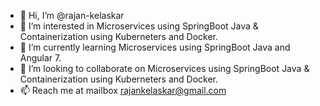 - 👋 Hi, I’m @rajan-kelaskar
- 👀 I’m interested in Microservices using SpringBoot Java & Containerization using Kuberneters and Docker.
- 🌱 I’m currently learning  Microservices using SpringBoot Java and Angular 7.
- 💞️ I’m looking to collaborate on Microservices using SpringBoot Java & Containerization using Kuberneters and Docker.
- 📫 Reach me at mailbox rajankelaskar@gmail.com

<!---
rajan-kelaskar/rajan-kelaskar is a ✨ special ✨ repository because its `README.md` (this file) appears on your GitHub profile.
You can click the Preview link to take a look at your changes.
--->
